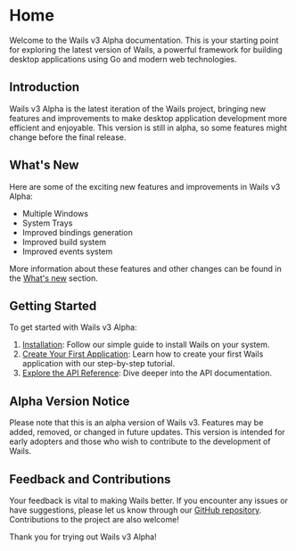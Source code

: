 # Home

Welcome to the Wails v3 Alpha documentation. This is your starting point for exploring the latest version of Wails, a powerful framework for building desktop applications using Go and modern web technologies.

## Introduction

Wails v3 Alpha is the latest iteration of the Wails project, bringing new features and improvements to make desktop application development more efficient and enjoyable. This version is still in alpha, so some features might change before the final release.

## What's New

Here are some of the exciting new features and improvements in Wails v3 Alpha:

- Multiple Windows
- System Trays
- Improved bindings generation
- Improved build system
- Improved events system

More information about these features and other changes can be found in the [What's new](/whats-new/) section.

## Getting Started

To get started with Wails v3 Alpha:

1. [Installation](/getting-started/installation/): Follow our simple guide to install Wails on your system.
2. [Create Your First Application](/getting-started/your-first-app/): Learn how to create your first Wails application with our step-by-step tutorial.
3. [Explore the API Reference](/API/): Dive deeper into the API documentation.

## Alpha Version Notice

Please note that this is an alpha version of Wails v3. Features may be added, removed, or changed in future updates. This version is intended for early adopters and those who wish to contribute to the development of Wails.

## Feedback and Contributions

Your feedback is vital to making Wails better. If you encounter any issues or have suggestions, please let us know through our [GitHub repository](https://github.com/wailsapp/wails). Contributions to the project are also welcome!

Thank you for trying out Wails v3 Alpha!

